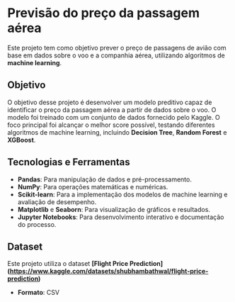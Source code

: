 # Previsão do preço da passagem aérea
Este projeto tem como objetivo prever o preço de passagens de avião com base em dados sobre o voo e a companhia aérea, utilizando algoritmos de **machine learning**.

## Objetivo
O objetivo desse projeto é desenvolver um modelo preditivo capaz de identificar o preço da passagem aérea a partir de dados sobre o voo. O modelo foi treinado com um conjunto de dados fornecido pelo Kaggle. O foco principal foi alcançar o melhor score possível, testando diferentes algoritmos de machine learning, incluindo **Decision Tree**, **Random Forest** e **XGBoost**.

## Tecnologias e Ferramentas
- **Pandas**: Para manipulação de dados e pré-processamento.
- **NumPy**: Para operações matemáticas e numéricas.
- **Scikit-learn**: Para a implementação dos modelos de machine learning e avaliação de desempenho.
- **Matplotlib** e **Seaborn**: Para visualização de gráficos e resultados.
- **Jupyter Notebooks**: Para desenvolvimento interativo e documentação do processo.

## Dataset

Este projeto utiliza o dataset **[Flight Price Prediction] (https://www.kaggle.com/datasets/shubhambathwal/flight-price-prediction)**

- **Formato**: CSV
